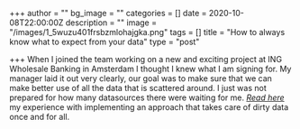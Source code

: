 +++
author = ""
bg_image = ""
categories = []
date = 2020-10-08T22:00:00Z
description = ""
image = "/images/1_5wuzu401frsbzmlohajgka.png"
tags = []
title = "How to always know what to expect from your data"
type = "post"

+++
When I joined the team working on a new and exciting project at ING Wholesale Banking in Amsterdam I thought I knew what I am signing for. My manager laid it out very clearly, our goal was to make sure that we can make better use of all the data that is scattered around. I just was not prepared for how many datasources there were waiting for me. [_Read here_ ]()my experience with implementing an approach that takes care of dirty data once and for all.